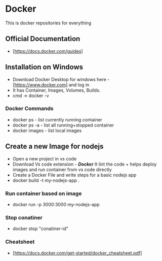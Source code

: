 # Docker
This is docker repositories for everything

## Official Documentation
- [https://docs.docker.com/guides]

## Installation on Windows
- Download Docker Desktop for windows here - [https://www.docker.com] and log in
- It has Container, Images, Volumes, Builds.
- cmd -> docker -v

### Docker Commands
- docker ps         - list currently running container
- docker ps -a      - list all running+stopped container
- docker images     - list local images


## Create a new Image for nodejs
- Open a new project in vs code
- Download Vs code extension - ***Docker*** It lint the code + helps deploy images and run container from vs code directly
- Create a Docker File and write steps for a basic nodejs app
- docker build -t my-nodejs-app .

### Run container based on image
- docker run -p 3000:3000 my-nodejs-app

### Stop conatiner
- docker stop "conatiner-id"

### Cheatsheet
- [https://docs.docker.com/get-started/docker_cheatsheet.pdf]


